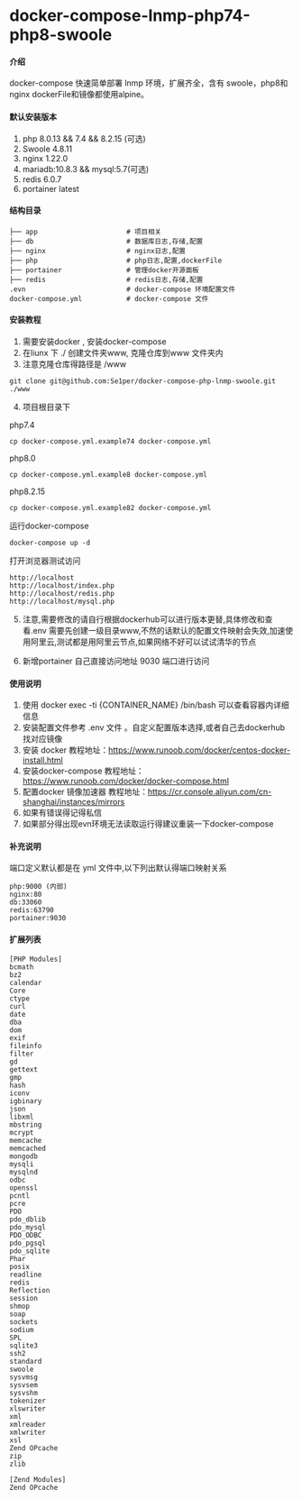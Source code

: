 # docker-compose-lnmp-php74-php8-swoole

#### 介绍
docker-compose 快速简单部署 lnmp 环境，扩展齐全，含有 swoole，php8和nginx dockerFile和镜像都使用alpine。

#### 默认安装版本
1. php 8.0.13 && 7.4 && 8.2.15 (可选)
2. Swoole 4.8.11
3. nginx 1.22.0
4. mariadb:10.8.3 && mysql:5.7(可选)
5. redis 6.0.7
6. portainer latest

#### 结构目录
~~~
├── app                      # 项目相关
├── db                       # 数据库日志,存储,配置
├── nginx                    # nginx日志,配置
├── php                      # php日志,配置,dockerFile
├── portainer                # 管理docker开源面板
├── redis                    # redis日志,存储,配置
.evn                         # docker-compose 环境配置文件
docker-compose.yml           # docker-compose 文件
~~~

#### 安装教程

1. 需要安装docker , 安装docker-compose
2. 在liunx 下 ./ 创建文件夹www, 克隆仓库到www 文件夹内
3. 注意克隆仓库得路径是 /www
~~~
git clone git@github.com:Se1per/docker-compose-php-lnmp-swoole.git ./www
~~~
4. 项目根目录下

php7.4
~~~
cp docker-compose.yml.example74 docker-compose.yml
~~~
php8.0
~~~
cp docker-compose.yml.example8 docker-compose.yml
~~~
php8.2.15
~~~
cp docker-compose.yml.example82 docker-compose.yml
~~~
运行docker-compose 
~~~
docker-compose up -d 
~~~
打开浏览器测试访问
~~~
http://localhost 
http://localhost/index.php 
http://localhost/redis.php 
http://localhost/mysql.php 
~~~

5. 注意,需要修改的请自行根据dockerhub可以进行版本更替,具体修改和查看.env 需要先创建一级目录www,不然的话默认的配置文件映射会失效,加速使用阿里云,测试都是用阿里云节点,如果网络不好可以试试清华的节点

6. 新增portainer 自己直接访问地址 9030 端口进行访问

#### 使用说明
1. 使用 docker exec -ti {CONTAINER_NAME} /bin/bash 可以查看容器内详细信息
2. 安装配置文件参考 .env 文件 。自定义配置版本选择,或者自己去dockerhub 找对应镜像
3. 安装 docker 教程地址：https://www.runoob.com/docker/centos-docker-install.html
4. 安装docker-compose  教程地址：https://www.runoob.com/docker/docker-compose.html
5. 配置docker 镜像加速器 教程地址：https://cr.console.aliyun.com/cn-shanghai/instances/mirrors
6. 如果有错误得记得私信
7. 如果部分得出现evn环境无法读取运行得建议重装一下docker-compose

#### 补充说明
端口定义默认都是在 yml 文件中,以下列出默认得端口映射关系
~~~
php:9000 (内部)
nginx:80
db:33060
redis:63790
portainer:9030
~~~

#### 扩展列表
~~~
[PHP Modules]
bcmath
bz2
calendar
Core
ctype
curl
date
dba
dom
exif
fileinfo
filter
gd
gettext
gmp
hash
iconv
igbinary
json
libxml
mbstring
mcrypt
memcache
memcached
mongodb
mysqli
mysqlnd
odbc
openssl
pcntl
pcre
PDO
pdo_dblib
pdo_mysql
PDO_ODBC
pdo_pgsql
pdo_sqlite
Phar
posix
readline
redis
Reflection
session
shmop
soap
sockets
sodium
SPL
sqlite3
ssh2
standard
swoole
sysvmsg
sysvsem
sysvshm
tokenizer
xlswriter
xml
xmlreader
xmlwriter
xsl
Zend OPcache
zip
zlib

[Zend Modules]
Zend OPcache
~~~